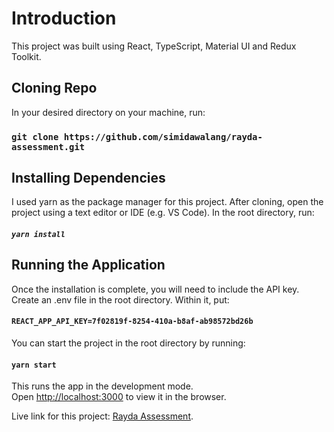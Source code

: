 # Introduction

This project was built using React, TypeScript, Material UI and Redux Toolkit.

## Cloning Repo
In your desired directory on your machine, run:
### `git clone https://github.com/simidawalang/rayda-assessment.git`

## Installing Dependencies
I used yarn as the package manager for this project.
After cloning, open the project using a text editor or IDE (e.g. VS Code).
In the root directory, run:
##### `yarn install`

## Running the Application
Once the installation is complete, you will need to include the API key. 
Create an .env file in the root directory. Within it, put:


#### `REACT_APP_API_KEY=7f02819f-8254-410a-b8af-ab98572bd26b`


You can start the project in the root directory by running:
#### `yarn start`

This runs the app in the development mode.\
Open [http://localhost:3000](http://localhost:3000) to view it in the browser.


Live link for this project: [Rayda Assessment](https://rayda-assessment.vercel.app/).

